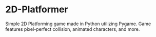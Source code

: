 # 2D-Platformer
Simple 2D Platforming game made in Python utilizing Pygame. Game features pixel-perfect collision, animated characters, and more.
